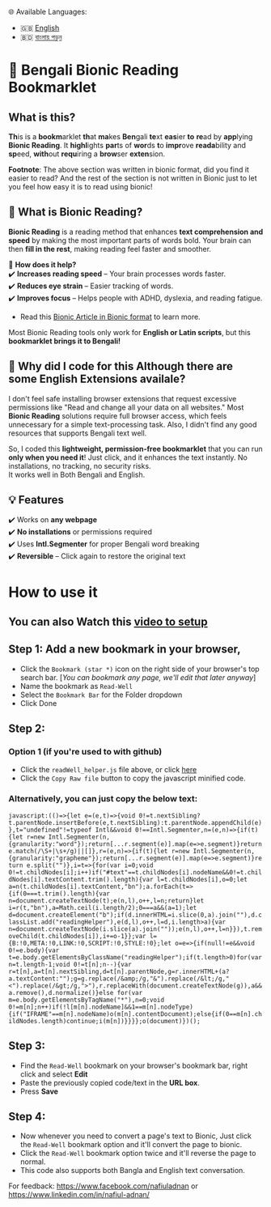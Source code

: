🌐 Available Languages:  
- 🇬🇧 [English](README.md)  
- 🇧🇩 [বাংলায় পড়ুন](README.bn.md)
  
# **🔹 Bengali Bionic Reading Bookmarklet**  

## **What is this?**  
**Th**is is a **bookm**arklet **th**at **ma**kes **Ben**gali **te**xt **eas**ier **to** **re**ad by **app**lying **Bionic Reading**. It **highl**ights **par**ts of **wor**ds **t**o **impr**ove **reada**bility and **sp**eed, **with**out **requ**iring a **brow**ser **exten**sion.  

**Footnote**: The above section was written in bionic format, did you find it easier to read? And the rest of the section is not written in Bionic just to let you feel how easy it is to read using bionic! 

## **👀 What is Bionic Reading?**  
**Bionic Reading** is a reading method that enhances **text comprehension and speed** by making the most important parts of words bold. Your brain can then **fill in the rest**, making reading feel faster and smoother.  

🧠 **How does it help?**  
✔️ **Increases reading speed** – Your brain processes words faster.  
✔️ **Reduces eye strain** – Easier tracking of words.  
✔️ **Improves focus** – Helps people with ADHD, dyslexia, and reading fatigue.  
- Read this [Bionic Article in Bionic format](https://www.brighthr.com/ie/blog/healthy-minds/bionic-reading-and-adhd-effective-ways-to-support-your-staff/) to learn more.
  
Most Bionic Reading tools only work for **English or Latin scripts**, but this **bookmarklet brings it to Bengali!**  


## **🤔 Why did I code for this Although there are some English Extensions availale?**  
I don't feel safe installing browser extensions that request excessive permissions like "Read and change all your data on all websites." Most **Bionic Reading** solutions require full browser access, which feels unnecessary for a simple text-processing task.  Also, I didn't find any good resources that supports Bengali text well. 

So, I coded this **lightweight, permission-free bookmarklet** that you can run **only when you need it**! Just click, and it enhances the text instantly. No installations, no tracking, no security risks.  
It works well in Both Bengali and English. 


## **💡 Features**  
✔️ Works on **any webpage**  
✔️ **No installations** or permissions required  
✔️ Uses **Intl.Segmenter** for proper Bengali word breaking  
✔️ **Reversible** – Click again to restore the original text  

# How to use it
## You can also Watch this [video to setup](https://drive.google.com/file/d/11gaVCh6ZoZwWt2_FzFEgRV5Uv6-wLGMG/view?usp=drive_link) 
## Step 1: Add a new bookmark in your browser,
- Click the `Bookmark (star *)` icon on the right side of your browser's top search bar. [_You can bookmark any page, we'll edit that later anyway_]
- Name the bookmark as `Read-Well`
- Select the `Bookmark Bar` for the Folder dropdown
- Click Done

## Step 2:
### Option 1 (if you're used to with github)
- Click the `readWell_helper.js` file above, or click [here](https://github.com/nafiul-adnan/Read-Well-Bionic/blob/main/readWell_helper.js)
- Click the `Copy Raw file` button to copy the javascript minified code. 

### Alternatively, you can just copy the below text:
`javascript:(()=>{let e=(e,t)=>{void 0!=t.nextSibling?t.parentNode.insertBefore(e,t.nextSibling):t.parentNode.appendChild(e)},t="undefined"!=typeof Intl&&void 0!==Intl.Segmenter,n=(e,n)=>{if(t){let r=new Intl.Segmenter(n,{granularity:"word"});return[...r.segment(e)].map(e=>e.segment)}return e.match(/\S+|\s+/g)||[]},r=(e,n)=>{if(t){let r=new Intl.Segmenter(n,{granularity:"grapheme"});return[...r.segment(e)].map(e=>e.segment)}return e.split("")},i=t=>{for(var i=0;void 0!=t.childNodes[i];i++)if("#text"==t.childNodes[i].nodeName&&0!=t.childNodes[i].textContent.trim().length){var l=t.childNodes[i],o=0;let a=n(t.childNodes[i].textContent,"bn");a.forEach(t=>{if(0===t.trim().length){var n=document.createTextNode(t);e(n,l),o++,l=n;return}let i=r(t,"bn"),a=Math.ceil(i.length/2);0===a&&(a=1);let d=document.createElement("b");if(d.innerHTML=i.slice(0,a).join(""),d.classList.add("readingHelper"),e(d,l),o++,l=d,i.length>a){var n=document.createTextNode(i.slice(a).join(""));e(n,l),o++,l=n}}),t.removeChild(t.childNodes[i]),i+=o-1}};var l={B:!0,META:!0,LINK:!0,SCRIPT:!0,STYLE:!0};let o=e=>{if(null!=e&&void 0!=e.body){var t=e.body.getElementsByClassName("readingHelper");if(t.length>0)for(var n=t.length-1;void 0!=t[n];n--){var r=t[n],a=t[n].nextSibling,d=t[n].parentNode,g=r.innerHTML+(a?a.textContent:"");g=g.replace(/&amp;/g,"&").replace(/&lt;/g,"<").replace(/&gt;/g,">"),r.replaceWith(document.createTextNode(g)),a&&a.remove(),d.normalize()}else for(var m=e.body.getElementsByTagName("*"),n=0;void 0!=m[n];n++)if(!l[m[n].nodeName]&&1==m[n].nodeType){if("IFRAME"==m[n].nodeName)o(m[n].contentDocument);else{if(0==m[n].childNodes.length)continue;i(m[n])}}}};o(document)})();`


## Step 3:
- Find the `Read-Well` bookmark on your browser's bookmark bar, right click and select **Edit**
- Paste the previously copied code/text in the **URL box**.
- Press **Save** 

## Step 4:
- Now whenever you need to convert a page's text to Bionic, Just click the `Read-Well` bookmark option and it'll convert the page to bionic.
- Click the `Read-Well` bookmark option twice and it'll reverse the page to normal.
- This code also supports both Bangla and English text conversation.


For feedback: https://www.facebook.com/nafiuladnan or https://www.linkedin.com/in/nafiul-adnan/
